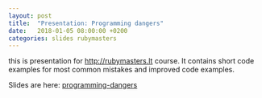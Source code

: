 ```yaml
---
layout: post
title:  "Presentation: Programming dangers"
date:   2018-01-05 08:00:00 +0200
categories: slides rubymasters
---
```


this is presentation for http://rubymasters.lt course. It contains short code examples for most common mistakes and improved code examples.

Slides are here: [programming-dangers](https://povilasjurcys.github.io/presentations/courses/ruby-masters/2018-04-09-programming-dangers)

